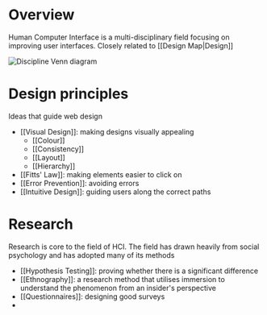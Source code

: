 # Overview
Human Computer Interface is a multi-disciplinary field focusing on improving user interfaces. Closely related to [[Design Map|Design]]

![Discipline Venn diagram](https://aelaschool.com/wp-content/uploads/2023/03/Human-ComputerInteractionEverythingYouNeedToKnow_Imagem1_d051c2827e0b0d6ca172ec6387e76a24_800.png)

# Design principles
Ideas that guide web design

- [[Visual Design]]: making designs visually appealing
	- [[Colour]]
	- [[Consistency]]
	- [[Layout]]
	- [[Hierarchy]]
- [[Fitts' Law]]: making elements easier to click on
- [[Error Prevention]]: avoiding errors
- [[Intuitive Design]]: guiding users along the correct paths

# Research
Research is core to the field of HCI. The field has drawn heavily from social psychology and has adopted many of its methods

- [[Hypothesis Testing]]: proving whether there is a significant difference
- [[Ethnography]]: a research method that utilises immersion to understand the phenomenon from an insider's perspective
- [[Questionnaires]]: designing good surveys
- 